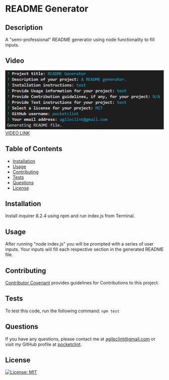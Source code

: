 # README Generator

 ## Description
  A "semi-professional" README generator using node functionality to fill inputs.
  
  ## Video
  [![README video](./assets/READMEgen.png 'Video of README generator application')](https://drive.google.com/file/d/13jhvdf14Tp04C1fNAmuSctqAAMEGs7Tx/view)  
  [VIDEO LINK](https://drive.google.com/file/d/13jhvdf14Tp04C1fNAmuSctqAAMEGs7Tx/view)

  ## Table of Contents
  * [Installation](#installation)
  * [Usage](#usage)
  * [Contributing](#contributing)
  * [Tests](#tests)
  * [Questions](#questions)
  * [License](#license)

  ## Installation
  Install inquirer 8.2.4 using npm and run index.js from Terminal.
  
  ## Usage
  After running "node index.js" you will be prompted with a series of user inputs. Your inputs will fill each respective section in the generated README file.

  ## Contributing
  [Contributor Covenant](https://www.contributor-covenant.org/) provides guidelines for Contributions to this project.
  
  ## Tests
  To test this code, run the following command:  ```npm test```
  
  ## Questions
  If you have any questions, please contact me at agileclint@gmail.com or visit my GitHub profile at [pocketclint](https://www.github.com/pocketclint).

  ## License  
  [![License: MIT](https://img.shields.io/badge/License-MIT-yellow.svg)](https://opensource.org/licenses/MIT "This project is licensed under the MIT license.")

